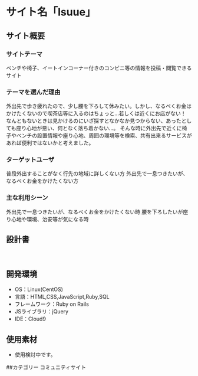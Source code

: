 # サイト名「Isuue」​
## サイト概要
### サイトテーマ
ベンチや椅子、イートインコーナー付きのコンビニ等の情報を投稿・閲覧できるサイト
​
### テーマを選んだ理由
外出先で歩き疲れたので、少し腰を下ろして休みたい。しかし、なるべくお金はかけたくないので喫茶店等に入るのはちょっと…若しくは近くにお店がない！
なんともないときは見かけるのにいざ探すとなかなか見つからない、あったとしても座り心地が悪い、何となく落ち着かない…。
そんな時に外出先で近くに椅子やベンチの設置情報や座り心地、周囲の環境等を検索、共有出来るサービスがあれば便利ではないかと考えました。
​
### ターゲットユーザ
普段外出することがなく行先の地域に詳しくない方
外出先で一息つきたいが、なるべくお金をかけたくない方
​
### 主な利用シーン
外出先で一息つきたいが、なるべくお金をかけたくない時
腰を下ろしたいが座り心地や環境、治安等が気になる時
​
## 設計書

​
## 開発環境
- OS：Linux(CentOS)
- 言語：HTML,CSS,JavaScript,Ruby,SQL
- フレームワーク：Ruby on Rails
- JSライブラリ：jQuery
- IDE：Cloud9
​
## 使用素材
- 使用検討中です。

##カテゴリー
コミュニティサイト